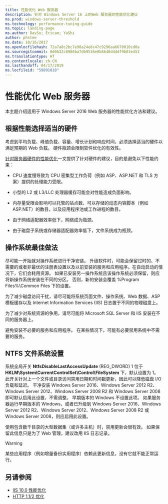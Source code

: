 ```yaml
---
title: 性能优化 Web 服务器
description: 针对 Windows Server 16 上的Web 服务器的性能优化建议
ms.prod: windows-server-threshold
ms.technology: performance-tuning-guide
ms.topic: landing-page
ms.author: DavSo; Ericam; YaShi
author: phstee
ms.date: 10/16/2017
ms.openlocfilehash: 72a7a8c2bc7e90a24e8c47c9296aa6670010cd0a
ms.sourcegitcommit: 0d0b32c8986ba7db9536e0b8648d4ddf9b03e452
ms.translationtype: HT
ms.contentlocale: zh-CN
ms.lasthandoff: 04/17/2019
ms.locfileid: "59891818"
---
```

# <a name="performance-tuning-web-servers"></a>性能优化 Web 服务器


本主题介绍适用于 Windows Server 2016 Web 服务器的性能优化方法和建议。


## <a name="selecting-the-proper-hardware-for-performance"></a>根据性能选择适当的硬件


考虑到平均负载、峰值负载、容量、增长计划和响应时间，必须选择适当的硬件以满足预期的 Web 负载。 硬件瓶颈会限制软件优化的有效性。

[针对服务器硬件的性能优化](../../hardware/index.md)一文提供了针对硬件的建议，目的是避免以下性能约束：

-   CPU 速度慢导致为 CPU 密集型工作负荷（例如 ASP、ASP.NET 和 TLS 方案）提供的处理能力受限。

-   小型的 L2 或 L3/LLC 处理器缓存可能会对性能造成负面影响。

-   内存量受限会影响可以托管的站点数、可以存储的动态内容脚本（例如 ASP.NET）的数目，以及应用程序池或工作进程的数目。

-   由于网络适配器效率低下，网络成为瓶颈。

-   由于磁盘子系统或存储器适配器效率低下，文件系统成为瓶颈。

## <a name="operating-system-best-practices"></a>操作系统最佳做法


尽可能一开始就对操作系统进行干净安装。 升级软件时，可能会保留过时的、不需要的或者非最优的注册表设置以及以前安装的服务和应用程序。在自动启动的情况下，它们会耗用资源。 如果已安装另一操作系统且该操作系统必须保留，则应将新操作系统安装在不同的分区。 否则，新的安装会覆盖 %Program Files%\\Common Files 下的设置。

为了减少磁盘访问干扰，请尽可能将系统页面文件、操作系统、Web 数据、ASP 模板缓存以及 Internet Information Services (IIS) 日志置于不同的物理磁盘上。

为了减少对系统资源的争用，请尽可能将 Microsoft SQL Server 和 IIS 安装在不同的服务器上。

避免安装不必要的服务和应用程序。 在某些情况下，可能有必要禁用系统中不需要的服务。

## <a name="ntfs-file-system-settings"></a>NTFS 文件系统设置

系统全局开关 **NtfsDisableLastAccessUpdate** (REG\_DWORD) 1 位于 **HKLM\\System\\CurrentControlSet\\Control\\FileSystem** 下，默认设置为 1。 此开关针对上一个文件或目录访问禁用日期和时间戳更新，因此可以降低磁盘 I/O 负载和延迟。 干净安装 Windows Server 2016、Windows Server 2012 R2、Windows Server 2012、Windows Server 2008 R2 和 Windows Server 2008 即可默认启用此设置，不需调整。 早期版本的 Windows 不设置此项。 如果服务器运行早期版本的 Windows，或者已升级到 Windows Server 2016、Windows Server 2012 R2、Windows Server 2012、Windows Server 2008 R2 或 Windows Server 2008，则应启用此设置。

使用包含数千目录的大型数据集（或许多主机）时，禁用更新会很有效。 如果保留此信息只是为了 Web 管理，建议改用 IIS 日志记录。

>[!Warning]
> 某些应用程序（例如增量备份实用程序）依赖此更新信息，没有它就不能正常运行。

## <a name="see-also"></a>另请参阅
- [IIS 10.0 性能优化](tuning-iis-10.md)
- [HTTP 1.1/2 优化](http-performance.md)


